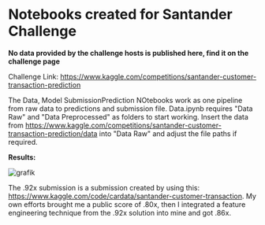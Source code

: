 # Notebooks created for Santander Challenge

**No data provided by the challenge hosts is published here, find it on the challenge page**

Challenge Link: https://www.kaggle.com/competitions/santander-customer-transaction-prediction

The Data, Model SubmissionPrediction NOtebooks work as one pipeline from raw data to predictions and submission file. Data.ipynb requires "Data Raw" and "Data Preprocessed" as folders to start working. 
Insert the data from https://www.kaggle.com/competitions/santander-customer-transaction-prediction/data into "Data Raw" and adjust the file paths if required. 

**Results:**

![grafik](https://github.com/benJsei123/Kaggle-Challenges/assets/52790750/2ce2ff04-5d4e-40fa-bd32-9e225c459368)

The .92x submission is a submission created by using this: https://www.kaggle.com/code/cardata/santander-customer-transaction. 
My own efforts brought me a public score of .80x, then I integrated a feature engineering technique from the .92x solution into mine and got .86x.
